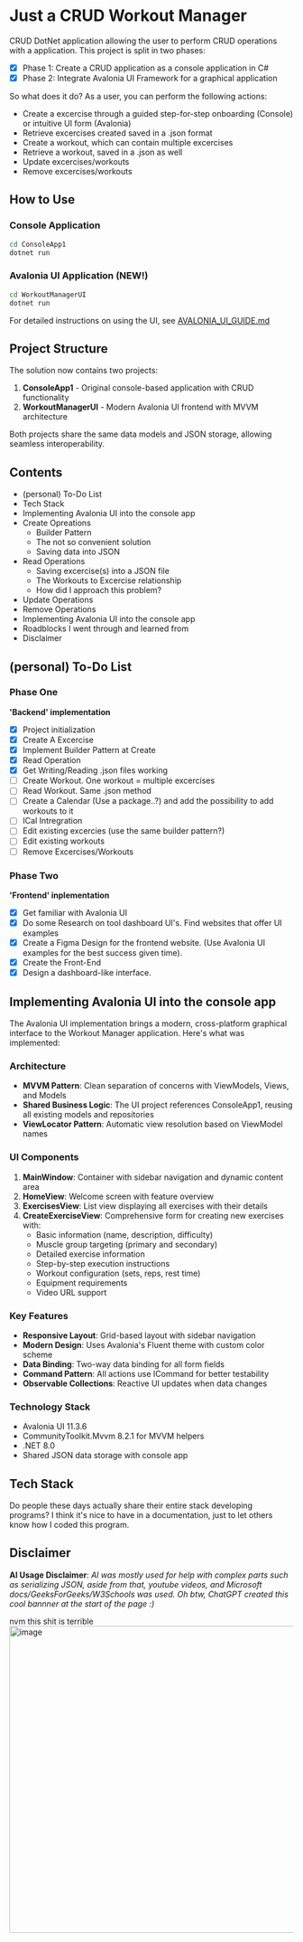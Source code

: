 # Just a CRUD Workout Manager
CRUD DotNet application allowing the user to perform CRUD operations with a application. This project is split in two phases:

- [x] Phase 1: Create a CRUD application as a console application in C#
- [x] Phase 2: Integrate Avalonia UI Framework for a graphical application

So what does it do?
As a user, you can perform the following actions:
* Create a excercise through a guided step-for-step onboarding (Console) or intuitive UI form (Avalonia)
* Retrieve excercises created saved in a .json format
* Create a workout, which can contain multiple excercises
* Retrieve a workout, saved in a .json as well
* Update excercises/workouts
* Remove excercises/workouts

## How to Use

### Console Application
```bash
cd ConsoleApp1
dotnet run
```

### Avalonia UI Application (NEW!)
```bash
cd WorkoutManagerUI
dotnet run
```

For detailed instructions on using the UI, see [AVALONIA_UI_GUIDE.md](AVALONIA_UI_GUIDE.md)

## Project Structure

The solution now contains two projects:

1. **ConsoleApp1** - Original console-based application with CRUD functionality
2. **WorkoutManagerUI** - Modern Avalonia UI frontend with MVVM architecture

Both projects share the same data models and JSON storage, allowing seamless interoperability.

## Contents
* (personal) To-Do List
* Tech Stack
* Implementing Avalonia UI into the console app
* Create Opreations
	* Builder Pattern
	* The not so convenient solution
	* Saving data into JSON
* Read Operations
	* Saving excercise(s) into a JSON file
	* The Workouts to Excercise relationship
	* How did I approach this problem?
* Update Operations
* Remove Operations
* Implementing Avalonia UI into the console app
* Roadblocks I went through and learned from
* Disclaimer

## (personal) To-Do List
### Phase One
**'Backend' implementation**
- [x] Project initialization
- [x] Create A Excercise
- [x] Implement Builder Pattern at Create
- [x] Read Operation
- [x] Get Writing/Reading .json files working
- [ ] Create Workout. One workout = multiple excercises
- [ ] Read Workout. Same .json method
- [ ] Create a Calendar (Use a package..?) and add the possibility to add workouts to it
- [ ] ICal Intregration
- [ ] Edit existing excercies (use the same builder pattern?)
- [ ] Edit existing workouts
- [ ] Remove Excercises/Workouts

### Phase Two
**'Frontend' inplementation**
- [x] Get familiar with Avalonia UI
- [x] Do some Research on tool dashboard UI's. Find websites that offer UI examples
- [x] Create a Figma Design for the frontend website. (Use Avalonia UI examples for the best success given time).
- [x] Create the Front-End
- [x] Design a dashboard-like interface.

## Implementing Avalonia UI into the console app

The Avalonia UI implementation brings a modern, cross-platform graphical interface to the Workout Manager application. Here's what was implemented:

### Architecture
- **MVVM Pattern**: Clean separation of concerns with ViewModels, Views, and Models
- **Shared Business Logic**: The UI project references ConsoleApp1, reusing all existing models and repositories
- **ViewLocator Pattern**: Automatic view resolution based on ViewModel names

### UI Components
1. **MainWindow**: Container with sidebar navigation and dynamic content area
2. **HomeView**: Welcome screen with feature overview
3. **ExercisesView**: List view displaying all exercises with their details
4. **CreateExerciseView**: Comprehensive form for creating new exercises with:
   - Basic information (name, description, difficulty)
   - Muscle group targeting (primary and secondary)
   - Detailed exercise information
   - Step-by-step execution instructions
   - Workout configuration (sets, reps, rest time)
   - Equipment requirements
   - Video URL support

### Key Features
- **Responsive Layout**: Grid-based layout with sidebar navigation
- **Modern Design**: Uses Avalonia's Fluent theme with custom color scheme
- **Data Binding**: Two-way data binding for all form fields
- **Command Pattern**: All actions use ICommand for better testability
- **Observable Collections**: Reactive UI updates when data changes

### Technology Stack
- Avalonia UI 11.3.6
- CommunityToolkit.Mvvm 8.2.1 for MVVM helpers
- .NET 8.0
- Shared JSON data storage with console app

## Tech Stack
Do people these days actually share their entire stack developing programs? I think it's nice to have in a documentation, just to let others know how I coded this program.

## Disclaimer
**AI Usage Disclaimer**: *AI was mostly used for help with complex parts such as serializing JSON, aside from that, youtube videos,
and Microsoft docs/GeeksForGeeks/W3Schools was used. Oh btw, ChatGPT created this cool bannner at the start of the page :)*

nvm this shit is terrible
<img width="855" height="543" alt="image" src="https://github.com/user-attachments/assets/baa28a92-8246-4e2f-a014-04ae378fb05d" />
